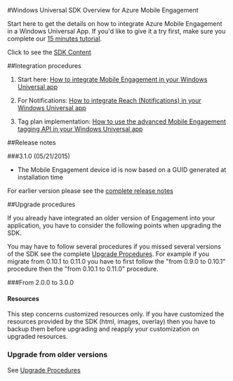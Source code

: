 <properties 
	pageTitle="Windows Universal SDK Overview" 
	description="Overview of the Windows Universal SDK for Azure Mobile Engagement" 									
	services="mobile-engagement" 
	documentationCenter="mobile" 
	authors="piyushjo" 
	manager="dwrede" 
	editor="" />

<tags 
	ms.service="mobile-engagement" 
	ms.workload="mobile" 
	ms.tgt_pltfrm="mobile-windows-store" 
	ms.devlang="dotnet" 
	ms.topic="article" 
	ms.date="08/10/2015" 
	ms.author="piyushjo" />

#Windows Universal SDK Overview for Azure Mobile Engagement

Start here to get the details on how to integrate Azure Mobile Engagement in a Windows Universal App. If you'd like to give it a try first, make sure you complete our [15 minutes tutorial](mobile-engagement-windows-store-dotnet-get-started.md).

Click to see the [SDK Content](mobile-engagement-windows-store-sdk-content.md)

##Integration procedures

1. Start here: [How to integrate Mobile Engagement in your Windows Universal app](mobile-engagement-windows-store-integrate-engagement.md)

2. For Notifications: [How to integrate Reach (Notifications) in your Windows Universal app](mobile-engagement-windows-store-integrate-engagement-reach.md)

3. Tag plan implementation: [How to use the advanced Mobile Engagement tagging API in your Windows Universal app](mobile-engagement-windows-store-use-engagement-api.md)

##Release notes

###3.1.0 (05/21/2015)

-   The Mobile Engagement device id is now based on a GUID generated at installation time

For earlier version please see the [complete release notes](mobile-engagement-windows-store-release-notes.md)

##Upgrade procedures

If you already have integrated an older version of Engagement into your application, you have to consider the following points when upgrading the SDK.

You may have to follow several procedures if you missed several versions of the SDK see the complete [Upgrade Procedures](mobile-engagement-windows-store-upgrade-procedure.md). For example if you migrate from 0.10.1 to 0.11.0 you have to first follow the "from 0.9.0 to 0.10.1" procedure then the "from 0.10.1 to 0.11.0" procedure.

###From 2.0.0 to 3.0.0

#### Resources
This step concerns customized resources only. If you have customized the resources provided by the SDK (html, images, overlay) then you have to backup them before upgrading and reapply your customization on upgraded resources.

### Upgrade from older versions

See [Upgrade Procedures](mobile-engagement-windows-store-upgrade-procedure/) 
